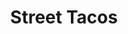 ---
title: "Street Tacos"
price: "$2.50 per taco"
category: "Mexican-Cuisine"
img: "src/images/menu/burrito.jpg"
desc: "Asada, Adobada, Chicken, Al Pastor, Lengua, and Carnitas. Street Tacos are topped with cilantra and onion"
---